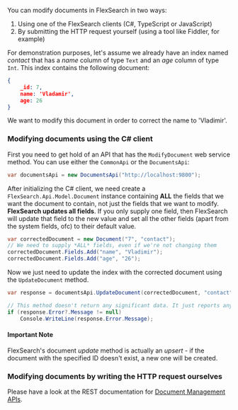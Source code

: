 You can modify documents in FlexSearch in two ways:

1. Using one of the FlexSearch clients (C#, TypeScript or JavaScript)
2. By submitting the HTTP request yourself (using a tool like Fiddler, for example)

For demonstration purposes, let's assume we already have an index named *contact* that has a *name* column of type `Text` and an *age* column of type `Int`. This index contains the following document:

```json
{
    _id: 7,
    name: 'Vladamir',
    age: 26
}
```

We want to modify this document in order to correct the name to 'Vladimir'.

### Modifying documents using the C# client

First you need to get hold of an API that has the `ModifyDocument` web service method. You can use either the `CommonApi` or the `DocumentsApi`:

```csharp
var documentsApi = new DocumentsApi("http://localhost:9800");
```

After initializing the C# client, we need create a `FlexSearch.Api.Model.Document` instance containing **ALL** the fields that we want the document to contain, not just the fields that we want to modify. **FlexSearch updates all fields**. If you only supply one field, then FlexSearch will update that field to the new value and set all the other fields (apart from the system fields, ofc) to their default value.

```csharp
var correctedDocument = new Document("7", "contact");
// We need to supply *ALL* fields, even if we're not changing them
correctedDocument.Fields.Add("name", "Vladimir");
correctedDocument.Fields.Add("age", "26");
```

Now we just need to update the index with the corrected document using the `UpdateDocument` method.

```csharp
var response = documentsApi.UpdateDocument(correctedDocument, "contact", "7");

// This method doesn't return any significant data. It just reports any errors.
if (response.Error?.Message != null)
    Console.WriteLine(response.Error.Message);
```

#### Important Note
FlexSearch's document *update* method is actually an *upsert* - if the document with the specified ID doesn't exist, a new one will be created.

### Modifying documents by writing the HTTP request ourselves

Please have a look at the REST documentation for [Document Management APIs].

[Document Management APIs]: https://flexsearch.net/docs/rest/examples/documents.html